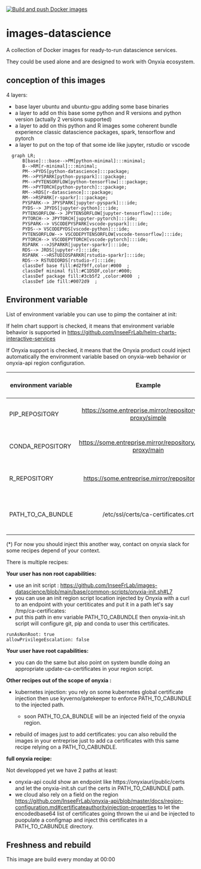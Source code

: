 [![Build and push Docker images](https://github.com/InseeFrLab/images-datascience/actions/workflows/main-workflow.yml/badge.svg)](https://github.com/InseeFrLab/images-datascience/actions/workflows/main-workflow.yml)
# images-datascience
A collection of Docker images for ready-to-run datascience services.

They could be used alone and are designed to work with Onyxia ecosystem.

## conception of this images

4 layers:
- base layer ubuntu and ubuntu-gpu adding some base binaries 
- a layer to add on this base some python and R versions and python version (actually 2 versions supported)
- a layer to add on this python and R images some coherent bundle experience classic datascience packages, spark,  tensorflow and pytorch 
- a layer to put on the top of that some ide like jupyter, rstudio or vscode

```mermaid
  graph LR;
      B[base]:::base-->PM[python-minimal]:::minimal;
      B-->RM[r-minimal]:::minimal;
      PM-->PYDS[python-datascience]:::package;
      PM-->PYSPARK[python-pyspark]:::package;
      PM-->PYTENSORFLOW[python-tensorflow]:::package;
      PM-->PYTORCH[python-pytorch]:::package;
      RM-->RDS[r-datascience]:::package;
      RM-->RSPARK[r-sparkr]:::package;
      PYSPARK--> JPYSPARK[jupyter-pyspark]:::ide;
      PYDS--> JPYDS[jupyter-python]:::ide;
      PYTENSORFLOW--> JPYTENSORFLOW[jupyter-tensorflow]:::ide;
      PYTORCH--> JPYTORCH[jupyter-pytorch]:::ide;
      PYSPARK--> VSCODEPYSPARK[vscode-pyspark]:::ide;
      PYDS--> VSCODEPYDS[vscode-python]:::ide;
      PYTENSORFLOW--> VSCODEPYTENSORFLOW[vscode-tensorflow]:::ide;
      PYTORCH--> VSCODEPYTORCH[vscode-pytorch]:::ide;
      RSPARK -->JSPARKR[jupyter-sparkr]:::ide;
      RDS--> JRDS[jupyter-r]:::ide;
      RSPARK -->RSTUDIOSPARKR[rstudio-sparkr]:::ide;
      RDS--> RSTUDIORDS[rstudio-r]:::ide;
      classDef base fill:#d2f9ff,color:#000  ;
      classDef minimal fill:#C1D5DF,color:#000;
      classDef package fill:#3cb5f2 ,color:#000  ;
      classDef ide fill:#0072d9  ;
```
## Environment variable

List of environment variable you can use to pimp the container at init:

If helm chart support is checked, it means that environment variable behavior is supported in https://github.com/InseeFrLab/helm-charts-interactive-services

If Onyxia support is checked, it means that the Onyxia product could inject automatically the environment variable based on onyxia-web behavior or onyxia-api region configuration.


|   environment variable   |   Example | Description |  helm chart support |   Onyxia support   |
|---    |:-:    |:-:    |:-:    |:-:     |
| PIP_REPOSITORY   | https://some.entreprise.mirror/repository/pypi-proxy/simple   | Configure an externally managed pip repository manager   | ✔️   | ✔️  |
| CONDA_REPOSITORY | https://some.entreprise.mirror/repository/conda-proxy/main   |  Configure an externally managed conda repository manager   |✔️   |✔️    |
| R_REPOSITORY | https://some.entreprise.mirror/repository/cran   |  Configure an externally managed cran repository manager   |not yet (*)   | not yet  (*)   |
| PATH_TO_CA_BUNDLE  | /etc/ssl/certs/ca-certificates.crt  | Configure a path to a ca bundle with autorities to support an auto-signed some.entreprise.mirror   | not yet (*)   | not yet (*)    |

(*) For now you should inject this another way, contact on onyxia slack for some recipes depend of your context.

There is multiple recipes:

**Your user has non root capabilities:**
- use an init script : https://github.com/InseeFrLab/images-datascience/blob/main/base/common-scripts/onyxia-init.sh#L7
- you can use an init region script location injected by Onyxia with a curl to an endpoint with your certiticates and put it in a path let's say /tmp/ca-certificates:
- put this path in env variable PATH_TO_CABUNDLE then onyxia-init.sh script will configure git, pip and conda to user this certificates.

```
runAsNonRoot: true
allowPrivilegeEscalation: false
```
**Your user have root capabilities:**
- you can do the same but also point on system bundle doing an appropriate update-ca-certificates in your region script.

**Other recipes out of the scope of onyxia :**
- kubernetes injection: you rely on some kubernetes global certificate injection then use kyverno/gatekeeper to enforce PATH_TO_CABUNDLE to the injected path.
  - soon PATH_TO_CA_BUNDLE will be an injected field of the onyxia region.

- rebuild of images just to add certificates: you can also rebuild the images in your entreprise just to add ca certificates with this same recipe relying on a PATH_TO_CABUNDLE.

**full onyxia recipe:**

Not developped yet we have 2 paths at least:
- onyxia-api could show an endpoint like https://onyxiaurl/public/certs and let the onyxia-init.sh curl the certs in PATH_TO_CABUNDLE path.
- we cloud also rely on a field on the region https://github.com/InseeFrLab/onyxia-api/blob/master/docs/region-configuration.md#certificateauthorityinjection-properties to let the encodedbase64 list of certificates going thrown the ui and be injected to puopulate a configmap and inject this certificates in a PATH_TO_CABUNDLE directory.

## Freshness and rebuild

This image are build every monday at 00:00
